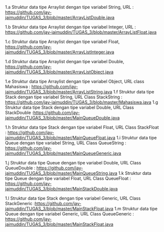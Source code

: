 

1.a Struktur data tipe Arraylist dengan tipe variabel String, URL : https://github.com/jay-jaimuddin/TUGAS_3/blob/master/ArrayListDouble.java

1.b Struktur data tipe Arraylist dengan tipe variabel Integer, URL : https://github.com/jay-jaimuddin/TUGAS_3/blob/master/ArrayListFloat.java

1.c Struktur data tipe Arraylist dengan tipe variabel Float, https://github.com/jay-jaimuddin/TUGAS_3/blob/master/ArrayListInteger.java

1.d Struktur data tipe Arraylist dengan tipe variabel Double, https://github.com/jay-jaimuddin/TUGAS_3/blob/master/ArrayListObject.java

1.e Struktur data tipe Arraylist dengan tipe variabel Object, URL class Mahasiswa : https://github.com/jay-jaimuddin/TUGAS_3/blob/master/ArrayListString.java
1.f Struktur data tipe Stack dengan tipe variabel String, URL Class StackString : https://github.com/jay-jaimuddin/TUGAS_3/blob/master/Mahasiswa.java
1.g Struktur data tipe Stack dengan tipe variabel Double, URL Class StackDouble :https://github.com/jay-jaimuddin/TUGAS_3/blob/master/MainQueueDouble.java

1.h Struktur data tipe Stack dengan tipe variabel Float, URL Class StackFloat : https://github.com/jay-jaimuddin/TUGAS_3/blob/master/MainQueueFloat.java
1.i Struktur data tipe Queue dengan tipe variabel String, URL Class QueueString : https://github.com/jay-jaimuddin/TUGAS_3/blob/master/MainQueueGeneric.java

1.j Struktur data tipe Queue dengan tipe variabel Double, URL Class QueueDouble : https://github.com/jay-jaimuddin/TUGAS_3/blob/master/MainQueueString.java
1.k Struktur data tipe Queue dengan tipe variabel Float, URL Class QueueFloat : https://github.com/jay-jaimuddin/TUGAS_3/blob/master/MainStackDouble.java

1.l Struktur data tipe Stack dengan tipe variabel Generic, URL Class StackGeneric :https://github.com/jay-jaimuddin/TUGAS_3/blob/master/MainStackFloat.java
1.m Struktur data tipe Queue dengan tipe variabel Generic, URL Class QueueGeneric : https://github.com/jay-jaimuddin/TUGAS_3/blob/master/MainStackFloat.java
